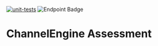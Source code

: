 [![unit-tests](https://github.com/Codendaal1120/CE-TEST/actions/workflows/unit-tests.yml/badge.svg)](https://github.com/Codendaal1120/CE-TEST/actions/workflows/unit-tests.yml)
![Endpoint Badge](https://img.shields.io/endpoint?url=https%3A%2F%2Fgist.githubusercontent.com%2FCodendaal1120%2Ff220611158dc6e68b5920a450054fff7%2Fraw%2Fa521ba298b8bbd69678601f619c92d93c9280c98%2FCE-Assessment-cobertura-coverage.json)

# ChannelEngine Assessment
